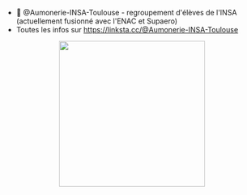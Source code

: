 - 👋 @Aumonerie-INSA-Toulouse - regroupement d'élèves de l'INSA (actuellement fusionné avec l'ENAC et Supaero)
- Toutes les infos sur https://linksta.cc/@Aumonerie-INSA-Toulouse

<img src="https://github.com/Aumonerie-INSA-Toulouse/Aumonerie-INSA-Toulouse/assets/161648242/1f13f846-1766-4762-8139-9f398c8cce8e" style="width:30vw; display: block; margin-left: auto; margin-right: auto;">
